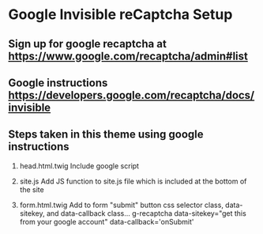 # Google Invisible reCaptcha Setup
## Sign up for google recaptcha at https://www.google.com/recaptcha/admin#list
## Google instructions https://developers.google.com/recaptcha/docs/invisible

## Steps taken in this theme using google instructions

1) head.html.twig
Include google script
  <script src="https://www.google.com/recaptcha/api.js" async defer></script>

2) site.js
Add JS function to site.js file which is included at the bottom of the site
  <script>
    function onSubmit(token) {
      document.getElementById("contact").submit();
    }
  </script>

3) form.html.twig
Add to form "submit" button css selector class, data-sitekey, and data-callback
  class... g-recaptcha
  data-sitekey="get this from your google account"
  data-callback='onSubmit'
